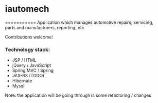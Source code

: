 # iautomech
===========
Application which manages automotive repairs, servicing, parts and manufacturers, reporting, etc.

Contributions welcome! 

### Technology stack:

* JSP / HTML
* jQuery / JavaScript
* Spring MVC / Spring
* JAX-RS (TODO)
* Hibernate
* Mysql

Note: the application will be going through is some refactoring / changes

